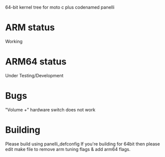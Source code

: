 64-bit kernel tree for moto c plus codenamed panelli

# ARM status
Working

# ARM64 status
Under Testing/Development

# Bugs
"Volume +" hardware switch does not work

# Building
Please build using panelli_defconfig
If you're building for 64bit then please edit make file to remove arm tuning flags & add arm64 flags.
